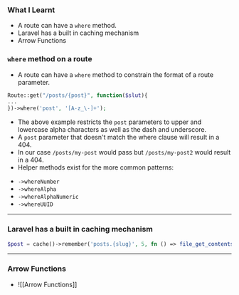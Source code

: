 ### What I Learnt

* A route can have a `where` method.
* Laravel has a built in caching mechanism
* Arrow Functions

### `where` method on a route
* A route can have a `where` method to constrain the format of a route parameter.
``` php
Route::get("/posts/{post}", function($slut){
...
})->where('post', '[A-z_\-]+');
```

* The above example restricts the `post` parameters to upper and lowercase alpha characters as well as the dash and underscore. 
* A `post` parameter that doesn't match the where clause will result in a 404.
* In our case `/posts/my-post` would pass but `/posts/my-post2` would result in a 404.
* Helper methods exist for the more common patterns:
- `->whereNumber`
- `->whereAlpha`
- `->whereAlphaNumeric`
- `->whereUUID`

-----
### Laravel has a built in caching mechanism

```php
$post = cache()->remember('posts.{slug}', 5, fn () => file_get_contents($path));
```

---
### Arrow Functions
* ![[Arrow Functions]]

